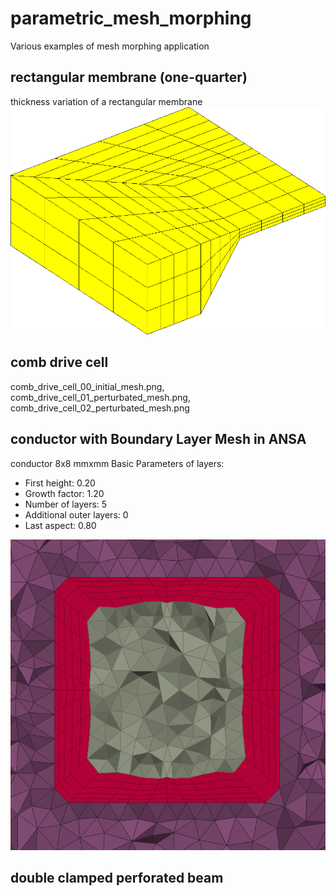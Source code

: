 # parametric_mesh_morphing
Various examples of mesh morphing application


## rectangular membrane (one-quarter)
 thickness variation of a rectangular membrane
 ![rectangular membrane](https://github.com/Kolchuzhin/FEM_benchmarks/blob/main/parametric_mesh_morphing/memb.GIF)

## comb drive cell
comb_drive_cell_00_initial_mesh.png,
comb_drive_cell_01_perturbated_mesh.png,
comb_drive_cell_02_perturbated_mesh.png

## conductor with Boundary Layer Mesh in ANSA
conductor 8x8 mmxmm
Basic Parameters of layers:
* First height: 0.20
* Growth factor: 1.20
* Number of layers: 5
* Additional outer layers: 0
* Last aspect: 0.80


![conductor with Boundary Layer Mesh](https://github.com/Kolchuzhin/FEM_benchmarks/blob/main/parametric_mesh_morphing/conductor_with_Boundary_Layer_Mesh.png)

## double clamped perforated beam
